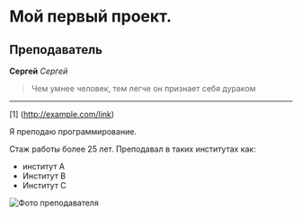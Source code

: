# Мой первый проект.

## Преподаватель 
**Сергей**
*Сергей*
>Чем умнее человек, тем легче он признает себя дураком

***

[1] (http://example.com/link)

Я преподаю программирование.

Стаж работы более 25 лет. Преподавал в таких институтах как:
* институт А
* Институт В
* Институт С

![Фото преподавателя](placehold.it/150x100)

